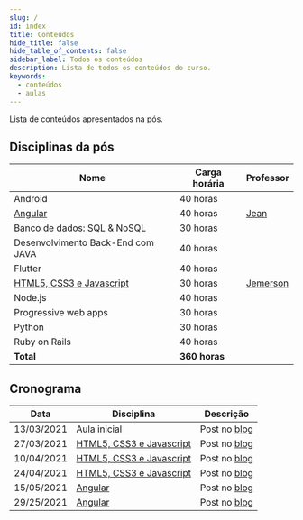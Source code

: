 ```yaml
---
slug: /
id: index
title: Conteúdos
hide_title: false
hide_table_of_contents: false
sidebar_label: Todos os conteúdos
description: Lista de todos os conteúdos do curso.
keywords:
  - conteúdos
  - aulas
---
```


Lista de conteúdos apresentados na pós. 

## Disciplinas da pós

|Nome|Carga horária|Professor|
|-|-|-|
|Android|40 horas| |
|[Angular](./angular)|40 horas|[Jean](/professores/jean) |
|Banco de dados: SQL & NoSQL|30 horas| |
|Desenvolvimento Back-End com JAVA|40 horas| |
|Flutter|40 horas| |
|[HTML5, CSS3 e Javascript](./html-css-js)|	30 horas|[Jemerson](/professores/jemerson) |
|Node.js|40 horas| |
|Progressive web apps|30 horas| |
|Python|30 horas| |
|Ruby on Rails|40 horas| |
|**Total**|**360 horas**| |

## Cronograma

|Data|Disciplina|Descrição|
|-|-|-|
|13/03/2021|Aula inicial|Post no [blog](/blog/1)|
|27/03/2021|[HTML5, CSS3 e Javascript](./html-css-js)|Post no [blog](/blog/2)|
|10/04/2021|[HTML5, CSS3 e Javascript](./html-css-js)|Post no [blog](/blog/3)|
|24/04/2021|[HTML5, CSS3 e Javascript](./html-css-js)|Post no [blog](/blog/4)|
|15/05/2021|[Angular](./angular)|Post no [blog](/blog/5)|
|29/25/2021|[Angular](./angular)|Post no [blog](/blog/6)|
